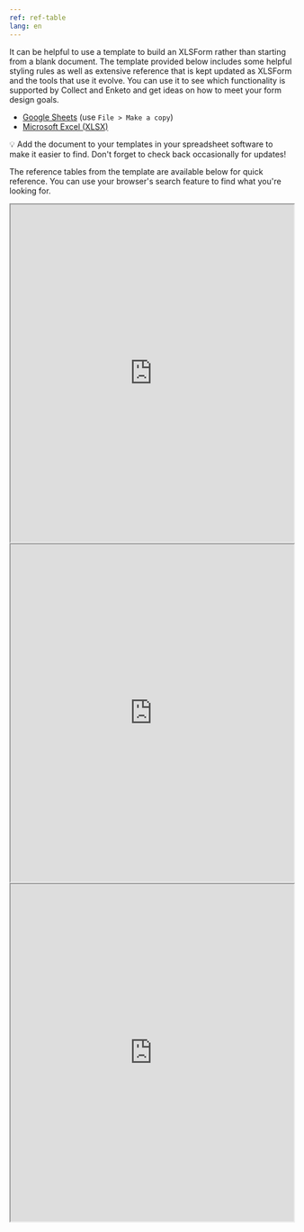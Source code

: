 ```yaml
---
ref: ref-table
lang: en
---
```


It can be helpful to use a template to build an XLSForm rather than starting from a blank document. The template provided below includes some helpful styling rules as well as extensive reference that is kept updated as XLSForm and the tools that use it evolve. You can use it to see which functionality is supported by Collect and Enketo and get ideas on how to meet your form design goals.

* [Google Sheets](https://docs.google.com/spreadsheets/d/1v9Bumt3R0vCOGEKQI6ExUf2-8T72-XXp_CbKKTACuko/edit#gid=1052905058) (use `File > Make a copy`)
* [Microsoft Excel (XLSX)](https://github.com/getodk/xlsform-template/raw/main/ODK%20XLSForm%20Template.xlsx)

💡 Add the document to your templates in your spreadsheet software to make it easier to find. Don't forget to check back occasionally for updates!

The reference tables from the template are available below for quick reference. You can use your browser's search feature to find what you're looking for.

<iframe src="https://docs.google.com/spreadsheets/d/e/2PACX-1vSTaRWo-0HZ7gSLkSbmdEhYrHau-pOiGXeI02hCOQtdul4WvrEugbM7hnIr33fyLLywlUDRImZxyV63/pubhtml?gid=970638218&amp;single=true&amp;widget=true&amp;headers=false" width="100%" height="600px"></iframe>

<iframe src="https://docs.google.com/spreadsheets/d/e/2PACX-1vSTaRWo-0HZ7gSLkSbmdEhYrHau-pOiGXeI02hCOQtdul4WvrEugbM7hnIr33fyLLywlUDRImZxyV63/pubhtml?gid=750745522&amp;single=true&amp;widget=true&amp;headers=false" width="100%" height="600px"></iframe>

<iframe src="https://docs.google.com/spreadsheets/d/e/2PACX-1vSTaRWo-0HZ7gSLkSbmdEhYrHau-pOiGXeI02hCOQtdul4WvrEugbM7hnIr33fyLLywlUDRImZxyV63/pubhtml?gid=136067855&amp;single=true&amp;widget=true&amp;headers=false" width="100%" height="600px"></iframe>